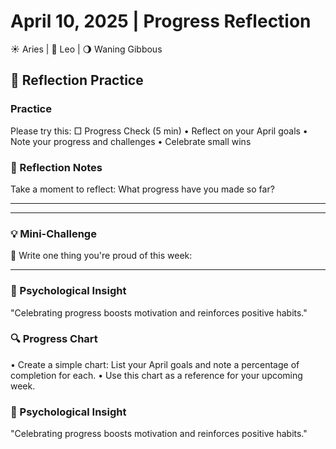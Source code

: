 # April 10, 2025 | Progress Reflection
☀️ Aries | 🌙 Leo | 🌖 Waning Gibbous

## 🌱 Reflection Practice

### Practice
Please try this:
□ Progress Check (5 min)
  • Reflect on your April goals
  • Note your progress and challenges
  • Celebrate small wins

### 📝 Reflection Notes
Take a moment to reflect:
What progress have you made so far?
_______________________
_______________________

### 💡 Mini-Challenge
🌟 Write one thing you're proud of this week:
_______________________

### 💫 Psychological Insight
"Celebrating progress boosts motivation and reinforces positive habits."

### 🔍 Progress Chart
• Create a simple chart: List your April goals and note a percentage of completion for each.
• Use this chart as a reference for your upcoming week.

### 💫 Psychological Insight
"Celebrating progress boosts motivation and reinforces positive habits." 